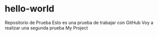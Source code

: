 # hello-world
Repositorio de Prueba
Esto es una prueba de trabajar con GitHub
Voy a realizar una segunda prueba
My Project
